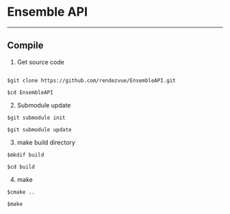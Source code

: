 # Ensemble API

* * *
## Compile
1. Get source code
<pre><code>
$git clone https://github.com/rendezvue/EnsembleAPI.git<br>
$cd EnsembleAPI
</code></pre>
2. Submodule update
<pre><code>$git submodule init<br>
$git submodule update</code></pre>
3. make build directory
<pre><code>$mkdif build<br>
$cd build</code></pre>
4. make
<pre><code>$cmake ..<br>
$make</code></pre>
